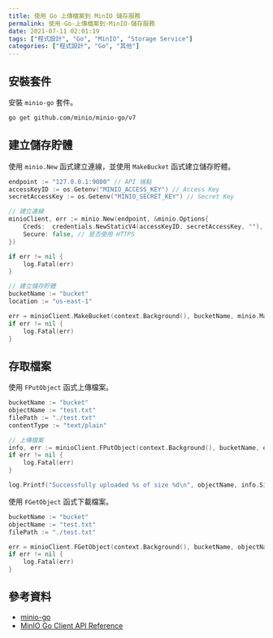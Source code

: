 ```yaml
---
title: 使用 Go 上傳檔案到 MinIO 儲存服務
permalink: 使用-Go-上傳檔案到-MinIO-儲存服務
date: 2021-07-11 02:01:19
tags: ["程式設計", "Go", "MinIO", "Storage Service"]
categories: ["程式設計", "Go", "其他"]
---
```


## 安裝套件

安裝 `minio-go` 套件。

```BASH
go get github.com/minio/minio-go/v7
```

## 建立儲存貯體

使用 `minio.New` 函式建立連線，並使用 `MakeBucket` 函式建立儲存貯體。

```GO
endpoint := "127.0.0.1:9000" // API 端點
accessKeyID := os.Getenv("MINIO_ACCESS_KEY") // Access Key
secretAccessKey := os.Getenv("MINIO_SECRET_KEY") // Secret Key

// 建立連線
minioClient, err := minio.New(endpoint, &minio.Options{
	Creds:  credentials.NewStaticV4(accessKeyID, secretAccessKey, ""),
	Secure: false, // 是否使用 HTTPS
})

if err != nil {
	log.Fatal(err)
}

// 建立儲存貯體
bucketName := "bucket"
location := "us-east-1"

err = minioClient.MakeBucket(context.Background(), bucketName, minio.MakeBucketOptions{Region: location})
if err != nil {
	log.Fatal(err)
}
```

## 存取檔案

使用 `FPutObject` 函式上傳檔案。

```GO
bucketName := "bucket"
objectName := "test.txt"
filePath := "./test.txt"
contentType := "text/plain"

// 上傳檔案
info, err := minioClient.FPutObject(context.Background(), bucketName, objectName, filePath, minio.PutObjectOptions{ContentType: contentType})
if err != nil {
	log.Fatal(err)
}

log.Printf("Successfully uploaded %s of size %d\n", objectName, info.Size)
```

使用 `FGetObject` 函式下載檔案。

```GO
bucketName := "bucket"
objectName := "test.txt"
filePath := "./test.txt"

err = minioClient.FGetObject(context.Background(), bucketName, objectName, filePath, minio.GetObjectOptions{})
if err != nil {
	log.Fatal(err)
}
```

## 參考資料

- [minio-go](https://github.com/minio/minio-go)
- [MinIO Go Client API Reference](https://docs.min.io/docs/golang-client-api-reference)

